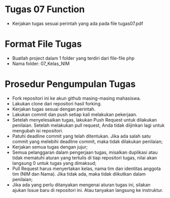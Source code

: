 # Tugas 07 Function #

* Kerjakan tugas sesuai perintah yang ada pada file tugas07.pdf

# Format File Tugas #

* Buatlah project dalam 1 folder yang terdiri dari file-file php
* Nama folder: 07_Kelas_NIM


# Prosedur Pengumpulan Tugas #

* Fork repositori ini ke akun github masing-masing mahasiswa.
* Lakukan clone dari repositori hasil forking.
* Kerjakan tugas sesuai dengan perintah.
* Lakukan commit dan push setiap kali melakukan pekerjaan.
* Setelah menyelesaikan tugas, lakukan Push Request untuk dilakukan penilaian. Setelah melakukan pull request, Anda tidak diijinkan lagi untuk mengubah isi repositori.
* Patuhi deadline commit yang telah ditentukan. Jika ada salah satu commit yang melebihi deadline commit, maka tidak dilakukan penilaian;
* Kerjakan semua tugas dengan jujur;
* Semua pelanggaran dalam pengerjaan tugas, misalkan duplikasi atau tidak mematuhi aturan yang tertulis di tiap repositori tugas, nilai akan langsung 0 untuk tugas yang dimaksud;
* Pull Request harus menyertakan kelas, nama tim dan identitas anggota tim (NIM dan Nama). Jika tidak ada, maka tidak diikutkan dalam penilaian;
* Jika ada yang perlu ditanyakan mengenai aturan tugas ini, silakan ajukan Issue baru di repositori ini. Atau tanyakan langsung ke instruktur.

